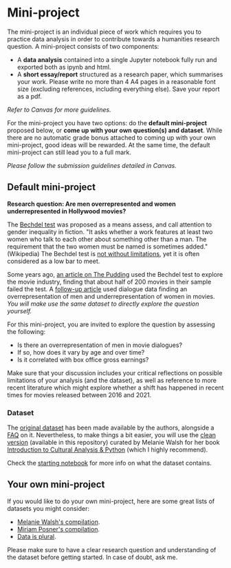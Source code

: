 # Mini-project

The mini-project is an individual piece of work which requires you to practice data analysis in order to contribute towards a humanities research question. A mini-project consists of two components:

* A **data analysis** contained into a single Jupyter notebook fully run and exported both as ipynb and html.
* A **short essay/report** structured as a research paper, which summarises your work. Please write no more than 4 A4 pages in a reasonable font size (excluding references, including everything else). Save your report as a pdf.

*Refer to Canvas for more guidelines.*

For the mini-project you have two options: do the **default mini-project** proposed below, or **come up with your own question(s) and dataset**. While there are no automatic grade bonus attached to coming up with your own mini-project, good ideas will be rewarded. At the same time, the default mini-project can still lead you to a full mark.

*Please follow the submission guidelines detailed in Canvas.*

## Default mini-project

**Research question: Are men overrepresented and women underrepresented in Hollywood movies?**

The [Bechdel test](https://en.wikipedia.org/wiki/Bechdel_test) was proposed as a means assess, and call attention to gender inequality in fiction. "It asks whether a work features at least two women who talk to each other about something other than a man. The requirement that the two women must be named is sometimes added." (Wikipedia) The Bechdel test is [not without limitations](https://projects.fivethirtyeight.com/next-bechdel/), yet it is often considered as a low bar to meet.

Some years ago, [an article on The Pudding](https://pudding.cool/2017/03/bechdel/) used the Bechdel test to explore the movie industry, finding that about half of 200 movies in their sample failed the test. A [follow-up article](https://pudding.cool/2017/03/film-dialogue/) used dialogue data finding an overrepresentation of men and underrepresentation of women in movies. *You will make use the same dataset to directly explore the question yourself.*

For this mini-project, you are invited to explore the question by assessing the following:
* Is there an overrepresentation of men in movie dialogues?
* If so, how does it vary by age and over time?
* Is it correlated with box office gross earnings?

Make sure that your discussion includes your critical reflections on possible limitations of your analysis (and the dataset), as well as reference to more recent literature which might explore whether a shift has happened in recent times for movies released between 2016 and 2021.

### Dataset

The [original dataset](https://github.com/matthewfdaniels/scripts/) has been made available by the authors, alongside a [FAQ](https://medium.com/@matthew_daniels/faq-for-the-film-dialogue-by-gender-project-40078209f751) on it. Nevertheless, to make things a bit easier, you will use the [clean version](Pudding-Film-Dialogue-Clean.csv) (available in this repository) curated by Melanie Walsh for her book [Introduction to Cultural Analysis & Python](https://melaniewalsh.github.io/Intro-Cultural-Analytics/welcome.html) (which I highly recommend).

Check the [starting notebook](Mini_project_default.ipynb) for more info on what the dataset contains.

## Your own mini-project

If you would like to do your own mini-project, here are some great lists of datasets you might consider:

* [Melanie Walsh's compilation](https://melaniewalsh.github.io/Intro-Cultural-Analytics/Datasets/Datasets.html).
* [Miriam Posner's compilation](http://miriamposner.com/classes/dh201w21/final-project/datasets).
* [Data is plural](https://docs.google.com/spreadsheets/d/1wZhPLMCHKJvwOkP4juclhjFgqIY8fQFMemwKL2c64vk/edit#gid=0). 

Please make sure to have a clear research question and understanding of the dataset before getting started. In case of doubt, ask me.

